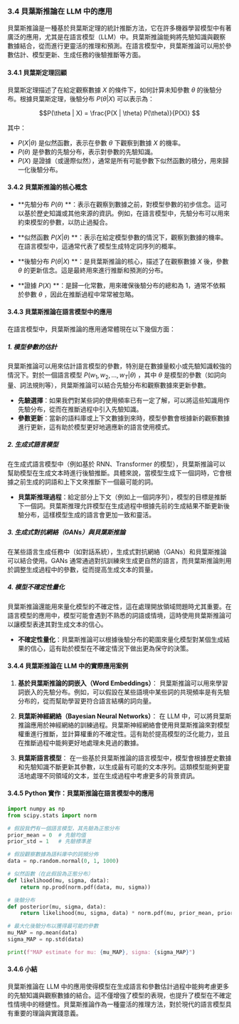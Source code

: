 ### **3.4 貝葉斯推論在 LLM 中的應用**

貝葉斯推論是一種基於貝葉斯定理的統計推斷方法，它在許多機器學習模型中有著廣泛的應用，尤其是在語言模型（LLM）中。貝葉斯推論能夠將先驗知識與觀察數據結合，從而進行更靈活的推理和預測。在語言模型中，貝葉斯推論可以用於參數估計、模型更新、生成任務的後驗推斷等方面。

#### **3.4.1 貝葉斯定理回顧**

貝葉斯定理描述了在給定觀察數據  $X$  的條件下，如何計算未知參數  $\theta$  的後驗分布。根據貝葉斯定理，後驗分布  $P(\theta | X)$  可以表示為：


```math
P(\theta | X) = \frac{P(X | \theta) P(\theta)}{P(X)}

```

其中：
-  $P(X | \theta)$  是似然函數，表示在參數  $\theta$  下觀察到數據  $X$  的機率。
-  $P(\theta)$  是參數的先驗分布，表示對參數的先驗知識。
-  $P(X)$  是證據（或邊際似然），通常是所有可能參數下似然函數的積分，用來歸一化後驗分布。

#### **3.4.2 貝葉斯推論的核心概念**

- **先驗分布  $P(\theta)$ **：表示在觀察到數據之前，對模型參數的初步信念。這可以基於歷史知識或其他來源的資訊。例如，在語言模型中，先驗分布可以用來約束模型的參數，以防止過擬合。
  
- **似然函數  $P(X | \theta)$ **：表示在給定模型參數的情況下，觀察到數據的機率。在語言模型中，這通常代表了模型生成特定詞序列的概率。

- **後驗分布  $P(\theta | X)$ **：是貝葉斯推論的核心，描述了在觀察數據  $X$  後，參數  $\theta$  的更新信念。這是最終用來進行推斷和預測的分布。

- **證據  $P(X)$ **：是歸一化常數，用來確保後驗分布的總和為 1，通常不依賴於參數  $\theta$ ，因此在推斷過程中常常被忽略。

#### **3.4.3 貝葉斯推論在語言模型中的應用**

在語言模型中，貝葉斯推論的應用通常體現在以下幾個方面：

##### **1. 模型參數的估計**
貝葉斯推論可以用來估計語言模型的參數，特別是在數據量較小或先驗知識較強的情況下。對於一個語言模型  $P(w_1, w_2, \dots, w_T | \theta)$ ，其中  $\theta$  是模型的參數（如詞向量、詞法規則等），貝葉斯推論可以結合先驗分布和觀察數據來更新參數。

- **先驗選擇**：如果我們對某些詞的使用頻率已有一定了解，可以將這些知識用作先驗分布，從而在推斷過程中引入先驗知識。
- **參數更新**：當新的語料庫或上下文數據到來時，模型參數會根據新的觀察數據進行更新，這有助於模型更好地適應新的語言使用模式。

##### **2. 生成式語言模型**
在生成式語言模型中（例如基於 RNN、Transformer 的模型），貝葉斯推論可以幫助模型在生成文本時進行後驗推斷。具體來說，當模型生成下一個詞時，它會根據之前生成的詞語和上下文來推斷下一個最可能的詞。

- **貝葉斯推理過程**：給定部分上下文（例如上一個詞序列），模型的目標是推斷下一個詞。貝葉斯推理允許模型在生成過程中根據先前的生成結果不斷更新後驗分布，這樣模型生成的語言會更加一致和靈活。

##### **3. 生成式對抗網絡（GANs）與貝葉斯推論**
在某些語言生成任務中（如對話系統），生成式對抗網絡（GANs）和貝葉斯推論可以結合使用。GANs 通常通過對抗訓練來生成更自然的語言，而貝葉斯推論則用於調整生成過程中的參數，從而提高生成文本的質量。

##### **4. 模型不確定性量化**
貝葉斯推論還能用來量化模型的不確定性，這在處理開放領域問題時尤其重要。在語言模型的應用中，模型可能會遇到不熟悉的詞語或情境，這時使用貝葉斯推論可以讓模型表達其對生成文本的信心。

- **不確定性量化**：貝葉斯推論可以根據後驗分布的範圍來量化模型對某個生成結果的信心，這有助於模型在不確定情況下做出更為保守的決策。

#### **3.4.4 貝葉斯推論在 LLM 中的實際應用案例**

1. **基於貝葉斯推論的詞嵌入（Word Embeddings）**：
   貝葉斯推論可以用來學習詞嵌入的先驗分布。例如，可以假設在某些語境中某些詞的共現頻率是有先驗分布的，從而幫助學習更符合語言結構的詞向量。

2. **貝葉斯神經網絡（Bayesian Neural Networks）**：
   在 LLM 中，可以將貝葉斯推論應用於神經網絡的訓練過程。貝葉斯神經網絡會使用貝葉斯推論來對模型權重進行推斷，並計算權重的不確定性。這有助於提高模型的泛化能力，並且在推斷過程中能夠更好地處理未見過的數據。

3. **貝葉斯語言模型**：
   在一些基於貝葉斯推論的語言模型中，模型會根據歷史數據和先驗知識不斷更新其參數，以生成最有可能的文本序列。這類模型能夠更靈活地處理不同領域的文本，並在生成過程中考慮更多的背景資訊。

#### **3.4.5 Python 實作：貝葉斯推論在語言模型中的應用**

```python
import numpy as np
from scipy.stats import norm

# 假設我們有一個語言模型，其先驗為正態分布
prior_mean = 0  # 先驗均值
prior_std = 1   # 先驗標準差

# 假設觀察數據為語料庫中的詞頻分佈
data = np.random.normal(0, 1, 1000)

# 似然函數（在此假設為正態分布）
def likelihood(mu, sigma, data):
    return np.prod(norm.pdf(data, mu, sigma))

# 後驗分布
def posterior(mu, sigma, data):
    return likelihood(mu, sigma, data) * norm.pdf(mu, prior_mean, prior_std)

# 最大化後驗分布以獲得最可能的參數
mu_MAP = np.mean(data)
sigma_MAP = np.std(data)

print(f"MAP estimate for mu: {mu_MAP}, sigma: {sigma_MAP}")
```

#### **3.4.6 小結**

貝葉斯推論在 LLM 中的應用使得模型在生成語言和參數估計過程中能夠考慮更多的先驗知識與觀察數據的結合。這不僅增強了模型的表現，也提升了模型在不確定性情境中的穩健性。貝葉斯推論作為一種靈活的推理方法，對於現代的語言模型具有重要的理論與實踐意義。